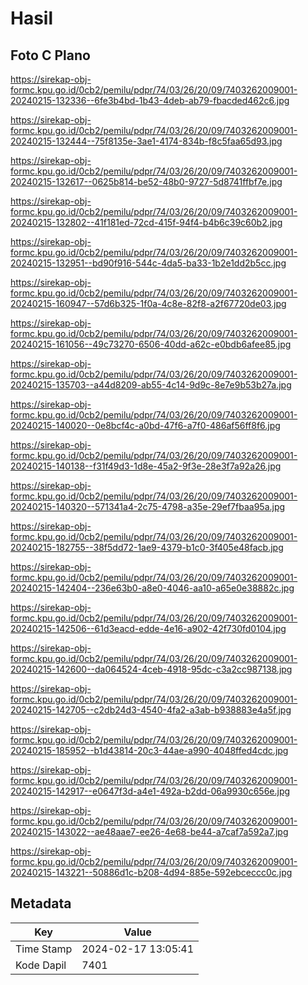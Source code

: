 # Hasil

## Foto C Plano

https://sirekap-obj-formc.kpu.go.id/0cb2/pemilu/pdpr/74/03/26/20/09/7403262009001-20240215-132336--6fe3b4bd-1b43-4deb-ab79-fbacded462c6.jpg

https://sirekap-obj-formc.kpu.go.id/0cb2/pemilu/pdpr/74/03/26/20/09/7403262009001-20240215-132444--75f8135e-3ae1-4174-834b-f8c5faa65d93.jpg

https://sirekap-obj-formc.kpu.go.id/0cb2/pemilu/pdpr/74/03/26/20/09/7403262009001-20240215-132617--0625b814-be52-48b0-9727-5d8741ffbf7e.jpg

https://sirekap-obj-formc.kpu.go.id/0cb2/pemilu/pdpr/74/03/26/20/09/7403262009001-20240215-132802--41f181ed-72cd-415f-94f4-b4b6c39c60b2.jpg

https://sirekap-obj-formc.kpu.go.id/0cb2/pemilu/pdpr/74/03/26/20/09/7403262009001-20240215-132951--bd90f916-544c-4da5-ba33-1b2e1dd2b5cc.jpg

https://sirekap-obj-formc.kpu.go.id/0cb2/pemilu/pdpr/74/03/26/20/09/7403262009001-20240215-160947--57d6b325-1f0a-4c8e-82f8-a2f67720de03.jpg

https://sirekap-obj-formc.kpu.go.id/0cb2/pemilu/pdpr/74/03/26/20/09/7403262009001-20240215-161056--49c73270-6506-40dd-a62c-e0bdb6afee85.jpg

https://sirekap-obj-formc.kpu.go.id/0cb2/pemilu/pdpr/74/03/26/20/09/7403262009001-20240215-135703--a44d8209-ab55-4c14-9d9c-8e7e9b53b27a.jpg

https://sirekap-obj-formc.kpu.go.id/0cb2/pemilu/pdpr/74/03/26/20/09/7403262009001-20240215-140020--0e8bcf4c-a0bd-47f6-a7f0-486af56ff8f6.jpg

https://sirekap-obj-formc.kpu.go.id/0cb2/pemilu/pdpr/74/03/26/20/09/7403262009001-20240215-140138--f31f49d3-1d8e-45a2-9f3e-28e3f7a92a26.jpg

https://sirekap-obj-formc.kpu.go.id/0cb2/pemilu/pdpr/74/03/26/20/09/7403262009001-20240215-140320--571341a4-2c75-4798-a35e-29ef7fbaa95a.jpg

https://sirekap-obj-formc.kpu.go.id/0cb2/pemilu/pdpr/74/03/26/20/09/7403262009001-20240215-182755--38f5dd72-1ae9-4379-b1c0-3f405e48facb.jpg

https://sirekap-obj-formc.kpu.go.id/0cb2/pemilu/pdpr/74/03/26/20/09/7403262009001-20240215-142404--236e63b0-a8e0-4046-aa10-a65e0e38882c.jpg

https://sirekap-obj-formc.kpu.go.id/0cb2/pemilu/pdpr/74/03/26/20/09/7403262009001-20240215-142506--61d3eacd-edde-4e16-a902-42f730fd0104.jpg

https://sirekap-obj-formc.kpu.go.id/0cb2/pemilu/pdpr/74/03/26/20/09/7403262009001-20240215-142600--da064524-4ceb-4918-95dc-c3a2cc987138.jpg

https://sirekap-obj-formc.kpu.go.id/0cb2/pemilu/pdpr/74/03/26/20/09/7403262009001-20240215-142705--c2db24d3-4540-4fa2-a3ab-b938883e4a5f.jpg

https://sirekap-obj-formc.kpu.go.id/0cb2/pemilu/pdpr/74/03/26/20/09/7403262009001-20240215-185952--b1d43814-20c3-44ae-a990-4048ffed4cdc.jpg

https://sirekap-obj-formc.kpu.go.id/0cb2/pemilu/pdpr/74/03/26/20/09/7403262009001-20240215-142917--e0647f3d-a4e1-492a-b2dd-06a9930c656e.jpg

https://sirekap-obj-formc.kpu.go.id/0cb2/pemilu/pdpr/74/03/26/20/09/7403262009001-20240215-143022--ae48aae7-ee26-4e68-be44-a7caf7a592a7.jpg

https://sirekap-obj-formc.kpu.go.id/0cb2/pemilu/pdpr/74/03/26/20/09/7403262009001-20240215-143221--50886d1c-b208-4d94-885e-592ebceccc0c.jpg


## Metadata

| Key        | Value               |
| ---------- | ------------------- |
| Time Stamp | 2024-02-17 13:05:41 |
| Kode Dapil | 7401                |



